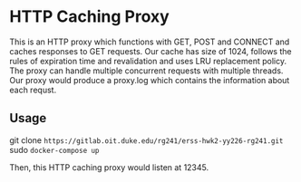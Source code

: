 # HTTP Caching Proxy
This is an HTTP proxy which functions with GET, POST and CONNECT and caches responses to GET requests. Our cache has size of 1024, follows the rules of expiration time and revalidation and uses LRU replacement policy. The proxy can handle multiple concurrent requests with multiple threads. Our proxy would produce a proxy.log which contains the information about each requst.

## Usage
git clone `https://gitlab.oit.duke.edu/rg241/erss-hwk2-yy226-rg241.git`       
sudo `docker-compose up`        
           
Then, this HTTP caching proxy would listen at 12345.

